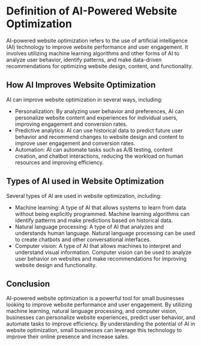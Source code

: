 Definition of AI-Powered Website Optimization
=================================================================================================================

AI-powered website optimization refers to the use of artificial intelligence (AI) technology to improve website performance and user engagement. It involves utilizing machine learning algorithms and other forms of AI to analyze user behavior, identify patterns, and make data-driven recommendations for optimizing website design, content, and functionality.

How AI Improves Website Optimization
------------------------------------

AI can improve website optimization in several ways, including:

* Personalization: By analyzing user behavior and preferences, AI can personalize website content and experiences for individual users, improving engagement and conversion rates.
* Predictive analytics: AI can use historical data to predict future user behavior and recommend changes to website design and content to improve user engagement and conversion rates.
* Automation: AI can automate tasks such as A/B testing, content creation, and chatbot interactions, reducing the workload on human resources and improving efficiency.

Types of AI used in Website Optimization
----------------------------------------

Several types of AI are used in website optimization, including:

* Machine learning: A type of AI that allows systems to learn from data without being explicitly programmed. Machine learning algorithms can identify patterns and make predictions based on historical data.
* Natural language processing: A type of AI that analyzes and understands human language. Natural language processing can be used to create chatbots and other conversational interfaces.
* Computer vision: A type of AI that allows machines to interpret and understand visual information. Computer vision can be used to analyze user behavior on websites and make recommendations for improving website design and functionality.

Conclusion
----------

AI-powered website optimization is a powerful tool for small businesses looking to improve website performance and user engagement. By utilizing machine learning, natural language processing, and computer vision, businesses can personalize website experiences, predict user behavior, and automate tasks to improve efficiency. By understanding the potential of AI in website optimization, small businesses can leverage this technology to improve their online presence and increase sales.
